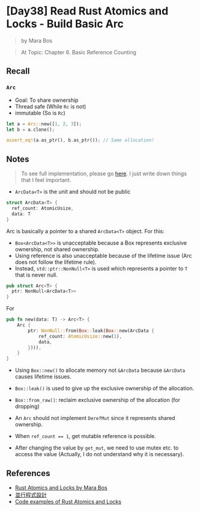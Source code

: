 # [Day38] Read Rust Atomics and Locks - Build Basic Arc

> by Mara Bos

> At Topic: Chapter 6. Basic Reference Counting

## Recall

### `Arc`

- Goal: To share ownership
- Thread safe (While `Rc` is not)
- immutable (So is `Rc`)

```rust
let a = Arc::new([1, 2, 3]);
let b = a.clone();

assert_eq!(a.as_ptr(), b.as_ptr()); // Same allocation!
```

## Notes

> To see full implementation, please go [here](https://github.com/m-ou-se/rust-atomics-and-locks/blob/main/src/ch6_arc/s1_basic.rs). I just write down things that I feel important.

- `ArcData<T>` is the unit and should not be public

```rust
struct ArcData<T> {
  ref_count: AtomicUsize,
  data: T
}
```

Arc is basically a pointer to a shared `ArcData<T>` object. For this:

- `Box<ArcData<T>>` is unacceptable because a Box represents exclusive ownership, not shared ownership.
- Using reference is also unacceptable because of the lifetime issue (Arc does not follow the lifetime rule).
- Instead, `std::ptr::NonNull<T>` is used which represents a pointer to `T` that is never null.

```rust
pub struct Arc<T> {
  ptr: NonNull<ArcData<T>>
}
```

For

```rust
pub fn new(data: T) -> Arc<T> {
    Arc {
        ptr: NonNull::from(Box::leak(Box::new(ArcData {
            ref_count: AtomicUsize::new(1),
            data,
        }))),
    }
}
```

- Using `Box::new()` to allocate memory not `&ArcData` because `&ArcData` causes lifetime issues.
- `Box::leak()` is used to give up the exclusive ownership of the allocation.

- `Box::from_raw()`: reclaim exclusive ownership of the allocation (for dropping)
- An `Arc` should not implement `DerefMut` since it represents shared ownership.
- When `ref_count == 1`, get mutable reference is possible.
- After changing the value by `get_mut`, we need to use mutex etc. to access the value (Actually, I do not understand why it is necessary).

## References

- [Rust Atomics and Locks by Mara Bos](https://marabos.nl/atomics/)
- [並行程式設計](https://hackmd.io/@sysprog/concurrency/https%3A%2F%2Fhackmd.io%2F%40sysprog%2FS1AMIFt0D)
- [Code examples of Rust Atomics and Locks](https://github.com/m-ou-se/rust-atomics-and-locks)
